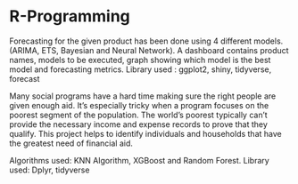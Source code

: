 # R-Programming

Forecasting for the given product has been done using 4 different models.
 (ARIMA, ETS, Bayesian and Neural Network). A dashboard contains product names, 
models to be executed, graph showing which model is the best model and forecasting metrics.
Library used :  ggplot2, shiny, tidyverse, forecast


Many social programs have a hard time making sure the right people are given enough aid. It’s especially tricky when a program focuses on the poorest segment of the population. The world’s poorest typically can’t provide the necessary income and expense records to prove that they qualify. 
This project helps to identify individuals and households that have the greatest need of financial aid.

Algorithms used: KNN Algorithm, XGBoost and Random Forest.
Library used: Dplyr, tidyverse
